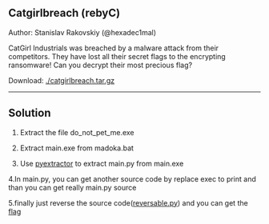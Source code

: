 ## Catgirlbreach (rebyC)

Author: Stanislav Rakovskiy (@hexadec1mal)

CatGirl Industrials was breached by a malware attack from their competitors. They have lost all their secret flags to the encrypting ransomware! Can you decrypt their most precious flag?

Download: [./catgirlbreach.tar.gz](catgirlbreach.tar.gz)

---

## Solution
1. Extract the file do_not_pet_me.exe
2. Extract main.exe from madoka.bat

3. Use [pyextractor](https://github.com/extremecoders-re/pyinstxtractor) to extract main.py from main.exe

4.In main.py, you can get another source code by replace exec to print and than you can get really main.py source

5.finally just reverse the source code([reversable.py](./reverable.py)) and you can get the [flag](./flag.png) 
